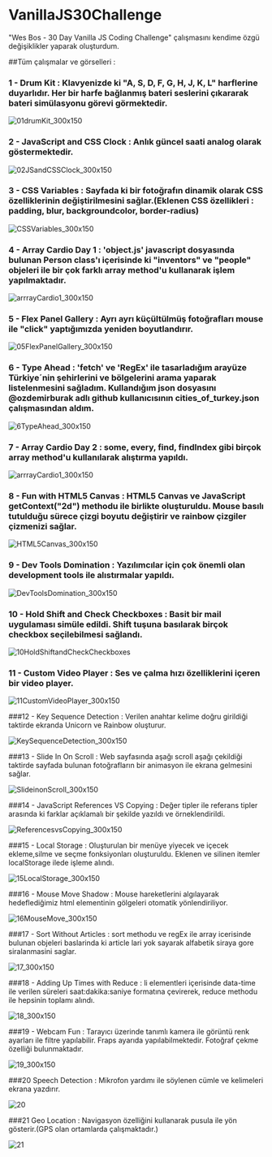 # VanillaJS30Challenge
"Wes Bos - 30 Day Vanilla JS Coding Challenge" çalışmasını kendime özgü değişiklikler yaparak oluşturdum.


##Tüm çalışmalar ve görselleri :
  ### 1 - Drum Kit : Klavyenizde ki "A, S, D, F, G, H, J, K, L" harflerine duyarlıdır. Her bir harfe bağlanmış bateri seslerini çıkararak bateri simülasyonu görevi görmektedir.  
  ![01drumKit_300x150](https://user-images.githubusercontent.com/71039908/104845707-e3f36180-58e7-11eb-8c8b-42f0a9d51ea2.jpg)


  ### 2 - JavaScript and CSS Clock : Anlık güncel saati analog olarak göstermektedir.
![02JSandCSSClock_300x150](https://user-images.githubusercontent.com/71039908/104845710-e5248e80-58e7-11eb-807a-2aee2cf39bef.jpg)

  ### 3 - CSS Variables : Sayfada ki bir fotoğrafın dinamik olarak CSS özelliklerinin değiştirilmesini sağlar.(Eklenen CSS özellikleri : padding, blur, backgroundcolor, border-radius)
![CSSVariables_300x150](https://user-images.githubusercontent.com/71039908/104845708-e48bf800-58e7-11eb-9e31-338ce223f184.jpg)


  ### 4 - Array Cardio Day 1 : 'object.js' javascript dosyasında bulunan Person class'ı içerisinde ki "inventors" ve "people" objeleri ile bir çok farklı array method'u kullanarak işlem yapılmaktadır.
![arrrayCardio1_300x150](https://user-images.githubusercontent.com/71039908/104845709-e5248e80-58e7-11eb-92ca-81704746a68b.jpg)

  ### 5 - Flex Panel Gallery : Ayrı ayrı küçültülmüş fotoğrafları mouse ile "click" yaptığımızda yeniden boyutlandırır.
  
![05FlexPanelGallery_300x150](https://user-images.githubusercontent.com/71039908/104903849-92071600-5991-11eb-92a9-6fcb1c694d4f.jpg)


  ### 6 - Type Ahead : 'fetch' ve 'RegEx' ile tasarladığım arayüze Türkiye´nin şehirlerini ve bölgelerini arama yaparak listelenmesini sağladım. Kullandığım json dosyasını @ozdemirburak adlı github kullanıcısının cities_of_turkey.json çalışmasından aldım.
  
![6TypeAhead_300x150](https://user-images.githubusercontent.com/71039908/105067972-62d7ce00-5a91-11eb-8877-99b32c454aea.jpg)

  ### 7 - Array Cardio Day 2 : some, every, find, findIndex gibi birçok array method'u kullanılarak alıştırma yapıldı.
  
![arrrayCardio1_300x150](https://user-images.githubusercontent.com/71039908/104845709-e5248e80-58e7-11eb-92ca-81704746a68b.jpg)

  ### 8 - Fun with HTML5 Canvas : HTML5 Canvas ve JavaScript getContext("2d") methodu ile birlikte oluşturuldu. Mouse basılı tutulduğu sürece çizgi boyutu değiştirir ve rainbow çizgiler çizmenizi sağlar.
  
  ![HTML5Canvas_300x150](https://user-images.githubusercontent.com/71039908/105406807-fb12b600-5c3d-11eb-813c-2d5a33a8e31c.jpg)
  
  ### 9 - Dev Tools Domination : Yazılımcılar için çok önemli olan development tools ile alıstırmalar yapıldı.
  
  ![DevToolsDomination_300x150](https://user-images.githubusercontent.com/71039908/105540979-2530aa80-5d08-11eb-9928-82c997ed7bc5.jpg)

  ### 10 - Hold Shift and Check Checkboxes : Basit bir mail uygulaması simüle edildi. Shift tuşuna basılarak birçok checkbox seçilebilmesi sağlandı.
  
![10HoldShiftandCheckCheckboxes](https://user-images.githubusercontent.com/71039908/105573657-31505280-5d70-11eb-9333-830251e4b02d.gif)

  ### 11 - Custom Video Player : Ses ve çalma hızı özelliklerini içeren bir video player.
  
![11CustomVideoPlayer_300x150](https://user-images.githubusercontent.com/71039908/105628056-9c228c00-5e4b-11eb-9534-d36d43263280.jpg)

  ###12 - Key Sequence Detection : Verilen anahtar kelime doğru girildiği taktirde ekranda Unicorn ve Rainbow oluşturur.
  
![KeySequenceDetection_300x150](https://user-images.githubusercontent.com/71039908/105641975-ddd92400-5e97-11eb-84c2-fbe097562c8a.jpg)

  ###13 - Slide In On Scroll : Web sayfasında aşağı scroll aşağı çekildiği taktirde sayfada bulunan fotoğrafların bir animasyon ile ekrana gelmesini sağlar.

![SlideinonScroll_300x150](https://user-images.githubusercontent.com/71039908/105759411-7e474b00-5f61-11eb-9bf8-ac9456bade05.jpg)

  ###14 - JavaScript References VS Copying : Değer tipler ile referans tipler arasında ki farklar açıklamalı bir şekilde yazıldı ve örneklendirildi.
  
![ReferencesvsCopying_300x150](https://user-images.githubusercontent.com/71039908/105861271-98376b00-5fff-11eb-9f1f-9530975a54f7.jpg)

  ###15 - Local Storage : Oluşturulan bir menüye yiyecek ve içecek ekleme,silme ve seçme fonksiyonları oluşturuldu. Eklenen ve silinen itemler localStorage ilede işleme alındı.

![15LocalStorage_300x150](https://user-images.githubusercontent.com/71039908/106048688-40c7f680-60f6-11eb-9d14-5be58d5cc387.jpg)

  ###16 - Mouse Move Shadow : Mouse hareketlerini algılayarak hedeflediğimiz html elementinin gölgeleri otomatik yönlendiriliyor.

![16MouseMove_300x150](https://user-images.githubusercontent.com/71039908/106192294-0b3a1080-61bd-11eb-95e8-b627c88ed757.jpg)

  ###17 - Sort Without Articles : sort methodu ve regEx ile array icerisinde bulunan objeleri baslarinda ki article lari yok sayarak alfabetik siraya gore siralanmasini saglar.
  
![17_300x150](https://user-images.githubusercontent.com/71039908/106356838-9af1d300-6313-11eb-9dce-d0682cbfb3b1.jpg)

  ###18 - Adding Up Times with Reduce : li elementleri içerisinde data-time ile verilen süreleri saat:dakika:saniye formatına çevirerek, reduce methodu ile hepsinin toplamı alındı.

![18_300x150](https://user-images.githubusercontent.com/71039908/106380197-9f74c500-63c1-11eb-91a7-55d5310dd5a9.jpg)


  ###19 - Webcam Fun : Tarayıcı üzerinde tanımlı kamera ile görüntü renk ayarları ile filtre yapılabilir. Fraps ayarıda yapılabilmektedir. Fotoğraf çekme özelliği bulunmaktadır.

 ![19_300x150](https://user-images.githubusercontent.com/71039908/106615166-3639b100-657d-11eb-9374-c1da53102e7a.jpg)

  ###20 Speech Detection : Mikrofon yardımı ile söylenen cümle ve kelimeleri ekrana yazdırır.
  
  ![20](https://user-images.githubusercontent.com/71039908/106922142-c878bb00-671d-11eb-8370-55e9d232d692.jpg)


  ###21 Geo Location : Navigasyon özelliğini kullanarak pusula ile yön gösterir.(GPS olan ortamlarda çalışmaktadır.)

  ![21](https://user-images.githubusercontent.com/71039908/106922179-d4647d00-671d-11eb-98bc-1fdfbf2b134b.jpg)
